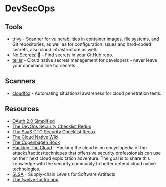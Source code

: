 # DevSecOps

## Tools

- [trivy](https://github.com/aquasecurity/trivy) - Scanner for vulnerabilities in container images, file systems, and Git repositories, as well as for configuration issues and hard-coded secrets, also cloud infrastructure as well.
- [No Secrets! 🤫](https://sourcegraph-community.github.io/no-secrets/) - Find secrets in your GitHub repo.
- [teller](https://github.com/tellerops/teller) - Cloud native secrets management for developers - never leave your command line for secrets.

## Scanners

- [cloudfox](https://github.com/BishopFox/cloudfox) - Automating situational awareness for cloud penetration tests.

## Resources

- [OAuth 2.0 Simplified](https://www.oauth.com/)
- [The DevOps Security Checklist Redux](https://www.goldfiglabs.com/guide/devops-security-checklist/)
- [The SaaS CTO Security Checklist Redux](https://www.goldfiglabs.com/guide/saas-cto-security-checklist/)
- [The Cloud Native Wiki](https://www.aquasec.com/cloud-native-academy/)
- [The Copenhagen Book](https://thecopenhagenbook.com/server-side-tokens)
- [Hacking The Cloud](https://hackingthe.cloud/) - Hacking the cloud is an encyclopedia of the attacks/tactics/techniques that offensive security professionals can use on their next cloud exploitation adventure. The goal is to share this knowledge with the security community to better defend cloud native technologies.
- [SLSA](https://slsa.dev/) - Supply-chain Levels for Software Artifacts
- [The twelve-factor app](https://12factor.net/)
